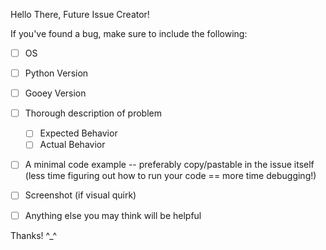 Hello There, Future Issue Creator! 

If you've found a bug, make sure to include the following:

 - [ ] OS
 - [ ] Python Version 
 - [ ] Gooey Version 
 - [ ] Thorough description of problem 
     - [ ] Expected Behavior 
     - [ ] Actual Behavior 
 - [ ] A minimal code example -- preferably copy/pastable in the issue itself (less time figuring out how to run your code == more time debugging!) 
 - [ ] Screenshot (if visual quirk) 
 - [ ] Anything else you may think will be helpful 
 

Thanks! ^_^ 
 
 




